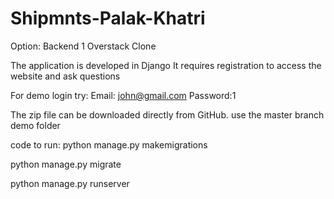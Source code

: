 # Shipmnts-Palak-Khatri

Option: Backend 1
Overstack Clone

The application is developed in Django
It requires registration to access the website and ask questions

For demo login try:
Email: john@gmail.com
Password:1

The zip file can be downloaded directly from GitHub.
use the master branch demo folder

code to run:
python manage.py makemigrations

python manage.py migrate

python manage.py runserver
